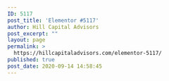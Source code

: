```yaml
---
ID: 5117
post_title: 'Elementor #5117'
author: Hill Capital Advisors
post_excerpt: ""
layout: page
permalink: >
  https://hillcapitaladvisors.com/elementor-5117/
published: true
post_date: 2020-09-14 14:58:45
---
```

<p><img title="" src="http://hillcapitaladvisors.com/wp-content/uploads/2020/09/Business-Credit-Builder_v2-1.pdf" alt="" /></p>

<!-- wp:pdfemb/pdf-embedder-viewer {"pdfID":5116,"url":"http://hillcapitaladvisors.com/wp-content/uploads/2020/09/Business-Credit-Builder_v2.pdf"} -->
<p class="wp-block-pdfemb-pdf-embedder-viewer"></p>
<!-- /wp:pdfemb/pdf-embedder-viewer -->